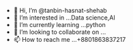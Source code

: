- 👋 Hi, I’m @tanbin-hasnat-shehab
- 👀 I’m interested in ...Data science,AI
- 🌱 I’m currently learning ...python
- 💞️ I’m looking to collaborate on ...
- 📫 How to reach me ...+8801863837217

<!---
tanbin-hasnat-shehab/Grey-wolf is a ✨ special ✨ repository because its `README.md` (this file) appears on your GitHub profile.
You can click the Preview link to take a look at your changes.
--->
